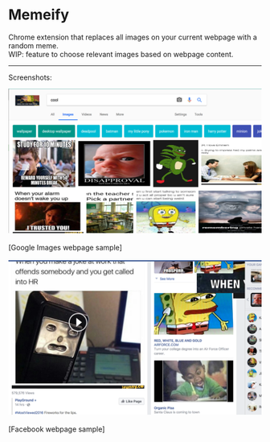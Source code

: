 # Memeify
Chrome extension that replaces all images on your current webpage with a random meme. <br>
WIP: feature to choose relevant images based on webpage content.

<hr>

Screenshots:

![Alt text](Memeify-1.png)
<br><br>[Google Images webpage sample]<br><br>
![Alt text](Memeify-2.png)
<br><br>[Facebook webpage sample]<br><br>
